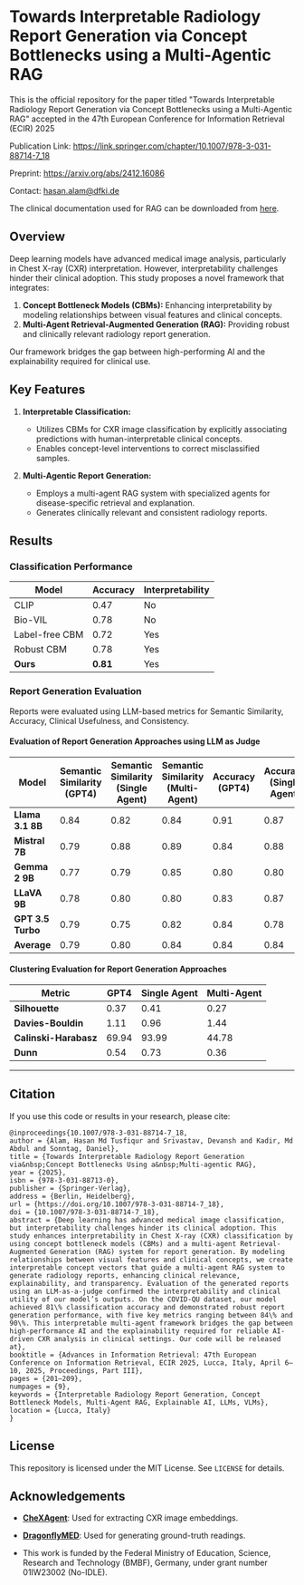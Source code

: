 
# Towards Interpretable Radiology Report Generation via Concept Bottlenecks using a Multi-Agentic RAG

This is the official repository for the paper titled "Towards Interpretable Radiology Report Generation via Concept Bottlenecks using a Multi-Agentic RAG" accepted in the 47th European Conference for Information Retrieval (ECIR) 2025 

Publication Link: https://link.springer.com/chapter/10.1007/978-3-031-88714-7_18

Preprint: https://arxiv.org/abs/2412.16086

Contact: hasan.alam@dfki.de

The clinical documentation used for RAG can be downloaded from [here](https://drive.google.com/file/d/1w8aGQQoa6UKqDO260A-5-bMUuxYZ0F5D/view?usp=sharing).

## Overview

Deep learning models have advanced medical image analysis, particularly in Chest X-ray (CXR) interpretation. However, interpretability challenges hinder their clinical adoption. This study proposes a novel framework that integrates:

1. **Concept Bottleneck Models (CBMs):** Enhancing interpretability by modeling relationships between visual features and clinical concepts.
2. **Multi-Agent Retrieval-Augmented Generation (RAG):** Providing robust and clinically relevant radiology report generation.

Our framework bridges the gap between high-performing AI and the explainability required for clinical use.


## Key Features

1. **Interpretable Classification:**
   - Utilizes CBMs for CXR image classification by explicitly associating predictions with human-interpretable clinical concepts.
   - Enables concept-level interventions to correct misclassified samples.

2. **Multi-Agentic Report Generation:**
   - Employs a multi-agent RAG system with specialized agents for disease-specific retrieval and explanation.
   - Generates clinically relevant and consistent radiology reports.

## Results

### Classification Performance
| Model                     | Accuracy | Interpretability |
|---------------------------|----------|------------------|
| CLIP                      | 0.47     | No               |
| Bio-VIL                   | 0.78     | No               |
| Label-free CBM            | 0.72     | Yes              |
| Robust CBM                | 0.78     | Yes              |
| **Ours**                  | **0.81** | Yes              |

### Report Generation Evaluation
Reports were evaluated using LLM-based metrics for Semantic Similarity, Accuracy, Clinical Usefulness, and Consistency.

#### Evaluation of Report Generation Approaches using LLM as Judge

| **Model**            | **Semantic Similarity (GPT4)** | **Semantic Similarity (Single Agent)** | **Semantic Similarity (Multi-Agent)** | **Accuracy (GPT4)** | **Accuracy (Single Agent)** | **Accuracy (Multi-Agent)** | **Correctness (GPT4)** | **Correctness (Single Agent)** | **Correctness (Multi-Agent)** | **Clinical Usefulness (GPT4)** | **Clinical Usefulness (Single Agent)** | **Clinical Usefulness (Multi-Agent)** | **Consistency (GPT4)** | **Consistency (Single Agent)** | **Consistency (Multi-Agent)** |
|-----------------------|--------------------------------|-----------------------------------------|---------------------------------------|---------------------|----------------------------|----------------------------|------------------------|-------------------------------|-------------------------------|--------------------------------|----------------------------------------|----------------------------------------|-------------------------|--------------------------------|--------------------------------|
| **Llama 3.1 8B**      | 0.84                          | 0.82                                    | 0.84                                 | 0.91                | 0.87                       | 0.91                       | 0.92                   | 0.88                          | 0.91                          | 0.89                           | 0.85                                   | 0.84                                   | 0.93                    | 0.85                           | 0.89                           |
| **Mistral 7B**        | 0.79                          | 0.88                                    | 0.89                                 | 0.84                | 0.88                       | 0.94                       | 0.85                   | 0.85                          | 0.95                          | 0.88                           | 0.92                                   | 0.96                                   | 0.86                    | 0.88                           | 0.96                           |
| **Gemma 2 9B**        | 0.77                          | 0.79                                    | 0.85                                 | 0.80                | 0.80                       | 0.82                       | 0.81                   | 0.83                          | 0.87                          | 0.69                           | 0.67                                   | 0.78                                   | 0.76                    | 0.77                           | 0.83                           |
| **LLaVA 9B**          | 0.78                          | 0.80                                    | 0.80                                 | 0.83                | 0.87                       | 0.89                       | 0.86                   | 0.86                          | 0.91                          | 0.78                           | 0.82                                   | 0.86                                   | 0.80                    | 0.83                           | 0.89                           |
| **GPT 3.5 Turbo**     | 0.79                          | 0.75                                    | 0.82                                 | 0.84                | 0.78                       | 0.86                       | 0.86                   | 0.79                          | 0.88                          | 0.81                           | 0.75                                   | 0.86                                   | 0.84                    | 0.76                           | 0.88                           |
| **Average**           | 0.79                          | 0.80                                    | 0.84                                 | 0.84                | 0.84                       | 0.88                       | 0.86                   | 0.84                          | 0.90                          | 0.81                           | 0.80                                   | 0.86                                   | 0.84                    | 0.81                           | 0.89                           |


#### Clustering Evaluation for Report Generation Approaches

| **Metric**           | **GPT4** | **Single Agent** | **Multi-Agent** |
|-----------------------|----------|------------------|-----------------|
| **Silhouette**        | 0.37     | 0.41             | 0.27            |
| **Davies-Bouldin**    | 1.11     | 0.96             | 1.44            |
| **Calinski-Harabasz** | 69.94    | 93.99            | 44.78           |
| **Dunn**              | 0.54     | 0.73             | 0.36            |


---

## Citation
If you use this code or results in your research, please cite:

```
@inproceedings{10.1007/978-3-031-88714-7_18,
author = {Alam, Hasan Md Tusfiqur and Srivastav, Devansh and Kadir, Md Abdul and Sonntag, Daniel},
title = {Towards Interpretable Radiology Report Generation via&nbsp;Concept Bottlenecks Using a&nbsp;Multi-agentic RAG},
year = {2025},
isbn = {978-3-031-88713-0},
publisher = {Springer-Verlag},
address = {Berlin, Heidelberg},
url = {https://doi.org/10.1007/978-3-031-88714-7_18},
doi = {10.1007/978-3-031-88714-7_18},
abstract = {Deep learning has advanced medical image classification, but interpretability challenges hinder its clinical adoption. This study enhances interpretability in Chest X-ray (CXR) classification by using concept bottleneck models (CBMs) and a multi-agent Retrieval-Augmented Generation (RAG) system for report generation. By modeling relationships between visual features and clinical concepts, we create interpretable concept vectors that guide a multi-agent RAG system to generate radiology reports, enhancing clinical relevance, explainability, and transparency. Evaluation of the generated reports using an LLM-as-a-judge confirmed the interpretability and clinical utility of our model’s outputs. On the COVID-QU dataset, our model achieved 81\% classification accuracy and demonstrated robust report generation performance, with five key metrics ranging between 84\% and 90\%. This interpretable multi-agent framework bridges the gap between high-performance AI and the explainability required for reliable AI-driven CXR analysis in clinical settings. Our code will be released at},
booktitle = {Advances in Information Retrieval: 47th European Conference on Information Retrieval, ECIR 2025, Lucca, Italy, April 6–10, 2025, Proceedings, Part III},
pages = {201–209},
numpages = {9},
keywords = {Interpretable Radiology Report Generation, Concept Bottleneck Models, Multi-Agent RAG, Explainable AI, LLMs, VLMs},
location = {Lucca, Italy}
}
```

## License
This repository is licensed under the MIT License. See `LICENSE` for details.

## Acknowledgements
- **[CheXAgent](https://huggingface.co/StanfordAIMI/CheXagent-8b)**: Used for extracting CXR image embeddings.
- **[DragonflyMED](https://huggingface.co/togethercomputer/Llama-3-8B-Dragonfly-Med-v1)**: Used for generating ground-truth readings.

- This work is funded by the Federal Ministry of Education, Science, Research and Technology (BMBF), Germany, under grant number 01IW23002 (No-IDLE).
